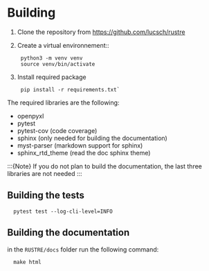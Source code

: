 # Building

1. Clone the repository from https://github.com/lucsch/rustre

2. Create a virtual environnement::

        python3 -m venv venv
        source venv/bin/activate

3. Install required package  

        pip install -r requirements.txt`

  The required libraries are the following:

   - openpyxl
   - pytest
   - pytest-cov (code coverage)
   - sphinx (only needed for building the documentation)
   - myst-parser (markdown support for sphinx)
   - sphinx_rtd_theme (read the doc sphinx theme)

:::{Note}
If you do not plan to build the documentation, the last three libraries are not needed
:::

## Building the tests

      pytest test --log-cli-level=INFO

## Building the documentation

in the `RUSTRE/docs` folder run the following command:

      make html


